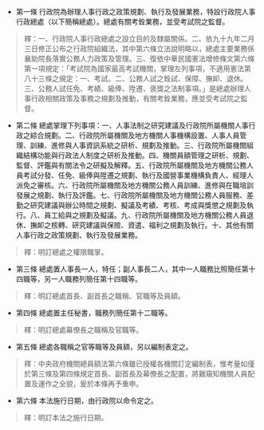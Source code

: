 * 第一條 行政院為辦理人事行政之政策規劃、執行及發展業務，特設行政院人事行政總處（以下簡稱總處）。總處有關考銓業務，並受考試院之監督。

> 釋：一、行政院人事行政總處之設立目的及隸屬關係。二、依九十九年二月三日修正公布之行政院組織法，其中第六條立法說明略以，總處主要業務係襄助院長落實公務人力政策及管理。三、復依中華民國憲法增修條文第六條第一項規定：「考試院為國家最高考試機關，掌理左列事項，不適用憲法第八十三條之規定：一、考試。二、公務人試之銓試、保障、撫卹、退休。三、公務人試任免、考績、級俸、陞遷、褒獎之法制事項。」是總處辦理人事行政相關政策及事務之規劃及推動，有關考銓業務，應並受考試院之監督。

* 第二條 總處掌理下列事項：一、人事法制之研究建議及行政院所屬機關人事行政之綜合規劃。二、行政院所屬機關及地方機關人事機構設置、人事人員管理、訓練、進修與人事資訊系統之研析、規劃及推動。三、行政院所屬機關組織結構功能與行政法人制度之研析及推動。四、機關員額管理之研析、規劃、監督、評鑑與有關法令之研擬及解釋。五、行政院所屬機關及地方機關公務人員考試分發、任免、級俸與陞遷之規劃、執行及國營事業機構負責人、經理人派免之審核。六、行政院所屬機關及地方機關公務人員訓練、進修與在職培訓發展之規劃、執行及評鑑。七、行政院所屬機關及地方機關公務人員服務、差勤之研究建議與辦公時間之規劃、擬議及考績、考核、考成與獎懲之規劃及執行。八、員工給與之規劃及擬議。九、行政院所屬機關及地方機關公務人員退休、撫卹之核轉、研究建議與保險、資遣、福利之規劃及執行。十、其他有關人事行政之政策規劃、執行及發展業務。

> 釋：明訂總處之權限職掌。

* 第三條 總處置人事長一人，特任；副人事長二人，其中一人職務比照簡任第十四職等，另一人職務列簡任第十四職等。

> 釋：明訂總處首長、副首長之職稱、官職等及員額。

* 第四條 總處置主任秘書，職務列簡任第十二職等。

> 釋：明訂總處幕僚長之職稱及官職等。

* 第五條 總處各職稱之官等職等及員額，另以編制表定之。

> 釋：中央政府機關總員額法第六條雖已授權各機關訂定編制表，惟考量如僅於第三條及第四條規定首長、副首長及幕僚長之配置，將難窺知機關人員配置及運作之全貌，爰於本條再予重申。

* 第六條 本法施行日期，由行政院以命令定之。

> 釋：明訂本法之施行日期。

